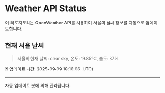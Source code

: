 
# Weather API Status

이 리포지토리는 OpenWeather API를 사용하여 서울의 날씨 정보를 자동으로 업데이트합니다.

## 현재 서울 날씨
> 서울의 현재 날씨: clear sky, 온도: 19.85°C, 습도: 87%

⏳ 업데이트 시간: 2025-09-09 18:16:06 (UTC)

---
자동 업데이트 봇에 의해 관리됩니다.

